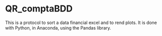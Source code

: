 # QR_comptaBDD
This is a protocol to sort a data financial excel and to rend plots. It is done with Python, in Anaconda, using the Pandas library. 
